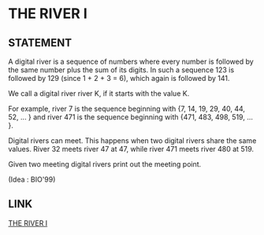 # THE RIVER I

## STATEMENT

A digital river is a sequence of numbers where every number is followed by the
same number plus the sum of its digits. In such a sequence 123 is followed by
129 (since 1 + 2 + 3 = 6), which again is followed by 141.

We call a digital river river K, if it starts with the value K.

For example, river 7 is the sequence beginning with {7, 14, 19, 29, 40, 44, 52,
... } and river 471 is the sequence beginning with {471, 483, 498, 519, ... }.

Digital rivers can meet. This happens when two digital rivers share the same
values. River 32 meets river 47 at 47, while river 471 meets river 480 at 519.

Given two meeting digital rivers print out the meeting point.

(Idea : BIO'99)

## LINK

[THE RIVER I](https://www.codingame.com/training/easy/the-river-i-)
